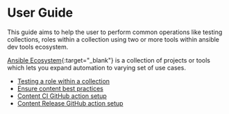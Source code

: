 # User Guide

This guide aims to help the user to perform
common operations like testing collections, roles
within a collection using two or more tools
within ansible dev tools ecosystem.

[Ansible Ecosystem](https://docs.ansible.com/ecosystem.html){:target="_blank"}
is a collection of projects or tools which lets you expand automation to
varying set of use cases.

- [Testing a role within a collection](testing.md)
- [Ensure content best practices](content-best-practices.md)
- [Content CI GitHub action setup](ci-setup.md)
- [Content Release GitHub action setup](content-release.md)
